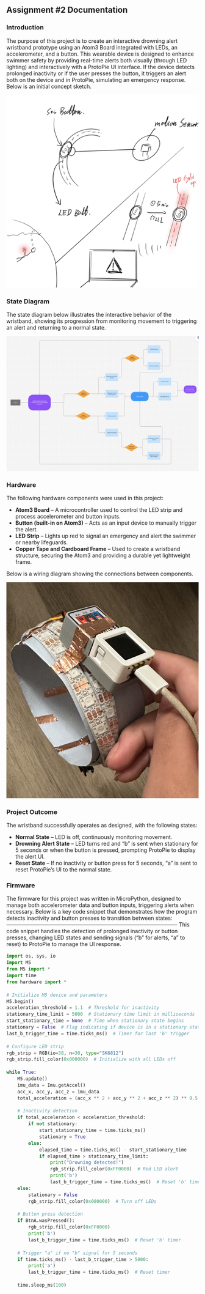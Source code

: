 ## Assignment #2 Documentation  
  

### Introduction

The purpose of this project is to create an interactive drowning alert wristband prototype using an Atom3 Board integrated with LEDs, an accelerometer, and a button. This wearable device is designed to enhance swimmer safety by providing real-time alerts both visually (through LED lighting) and interactively with a ProtoPie UI interface. If the device detects prolonged inactivity or if the user presses the button, it triggers an alert both on the device and in ProtoPie, simulating an emergency response. Below is an initial concept sketch.

![Hand_Sketch_Concept Idea](Concept_Sketch.png)  



### State Diagram

The state diagram below illustrates the interactive behavior of the wristband, showing its progression from monitoring movement to triggering an alert and returning to a normal state.

![State Diagram](Flow_Chart_Drowning_Alert.png)  

### Hardware

The following hardware components were used in this project:

- **Atom3 Board** – A microcontroller used to control the LED strip and process accelerometer and button inputs.
- **Button (built-in on Atom3)** – Acts as an input device to manually trigger the alert.
- **LED Strip** – Lights up red to signal an emergency and alert the swimmer or nearby lifeguards.
- **Copper Tape and Cardboard Frame** – Used to create a wristband structure, securing the Atom3 and providing a durable yet lightweight frame.

Below is a wiring diagram showing the connections between components.

![Connection Photo](Wristband_Connection.png)  

### Project Outcome

The wristband successfully operates as designed, with the following states:

- **Normal State** – LED is off, continuously monitoring movement.
- **Drowning Alert State** –  LED turns red and “b” is sent when stationary for 5 seconds or when the button is pressed, prompting ProtoPie to display the alert UI.
- **Reset State** – If no inactivity or button press for 5 seconds, “a” is sent to reset ProtoPie’s UI to the normal state.


### Firmware   

The firmware for this project was written in MicroPython, designed to manage both accelerometer data and button inputs, triggering alerts when necessary. Below is a key code snippet that demonstrates how the program detects inactivity and button presses to transition between states:
————————————————————————————————
This code snippet handles the detection of prolonged inactivity or button presses, changing LED states and sending signals (“b” for alerts, “a” to reset) to ProtoPie to manage the UI response.

```Python
import os, sys, io
import M5
from M5 import *
import time
from hardware import *

# Initialize M5 device and parameters
M5.begin()
acceleration_threshold = 1.1  # Threshold for inactivity
stationary_time_limit = 5000  # Stationary time limit in milliseconds
start_stationary_time = None  # Time when stationary state begins
stationary = False  # Flag indicating if device is in a stationary state
last_b_trigger_time = time.ticks_ms()  # Timer for last 'b' trigger

# Configure LED strip
rgb_strip = RGB(io=38, n=30, type="SK6812")
rgb_strip.fill_color(0x000000)  # Initialize with all LEDs off

while True:
    M5.update()
    imu_data = Imu.getAccel()
    acc_x, acc_y, acc_z = imu_data
    total_acceleration = (acc_x ** 2 + acc_y ** 2 + acc_z ** 2) ** 0.5

    # Inactivity detection
    if total_acceleration < acceleration_threshold:
        if not stationary:
            start_stationary_time = time.ticks_ms()
            stationary = True
        else:
            elapsed_time = time.ticks_ms() - start_stationary_time
            if elapsed_time > stationary_time_limit:
                print("Drowning detected!")
                rgb_strip.fill_color(0xFF0000)  # Red LED alert
                print('b')
                last_b_trigger_time = time.ticks_ms()  # Reset 'b' timer
    else:
        stationary = False
        rgb_strip.fill_color(0x000000)  # Turn off LEDs

    # Button press detection
    if BtnA.wasPressed():
        rgb_strip.fill_color(0xFF0000)
        print('b')
        last_b_trigger_time = time.ticks_ms()  # Reset 'b' timer

    # Trigger "a" if no "b" signal for 5 seconds
    if time.ticks_ms() - last_b_trigger_time > 5000:
        print('a')
        last_b_trigger_time = time.ticks_ms()  # Reset timer

    time.sleep_ms(100)


